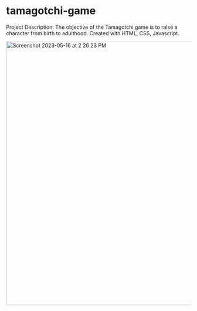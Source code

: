 # tamagotchi-game
Project Description: The objective of the Tamagotchi game is to raise a character from birth to adulthood.  Created with HTML, CSS, Javascript. 

<img width="719" alt="Screenshot 2023-05-16 at 2 26 23 PM" src="https://github.com/Jojozhou0715/tamagotchi-game/assets/92937414/f6882a04-3f1d-4f2a-b7a5-5028d92fd3e6">
